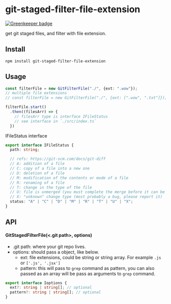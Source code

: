 # git-staged-filter-file-extension

[![Greenkeeper badge](https://badges.greenkeeper.io/Canner/git-staged-filter-file-extension.svg)](https://greenkeeper.io/)

get git staged files, and filter with file extension.

## Install

```
npm install git-staged-filter-file-extension
```

## Usage

```ts
const filterFile = new GitFilterFile("./", {ext: ".wow"});
// multiple file extensions
// const filterFile = new GitFilterFile("./", {ext: [".wow", ".txt"]});

filterFile.start()
  .then((filesArr) => {
    // filesArr type is interface IFileStatus
    // see interface in `./src/index.ts`
  })
```

IFileStatus interface

```ts
export interface IFileStatus {
  path: string;

  // refs: https://git-scm.com/docs/git-diff
  // A: addition of a file
  // C: copy of a file into a new one
  // D: deletion of a file
  // M: modification of the contents or mode of a file
  // R: renaming of a file
  // T: change in the type of the file
  // U: file is unmerged (you must complete the merge before it can be committed)
  // X: "unknown" change type (most probably a bug, please report it)
  status: "A" | "C" | "D" | "M" | "R" | "T" | "U" | "X";
}
```

## API

#### GitStagedFilterFile(<.git path>, options)

- .git path: where your git repo lives.
- options: should pass a object, like below.
  - ext: file extensions, could be string or string array. For example `.js` or `['.js', '.jsx']`
  - pattern: this will pass to `grep` command as pattern, you can also passed as an array will be pass as arguments to `grep` command.

```ts
export interface Ioptions {
  ext?: string | string[]; // optional
  pattern?: string | string[]; // optional
}
```
